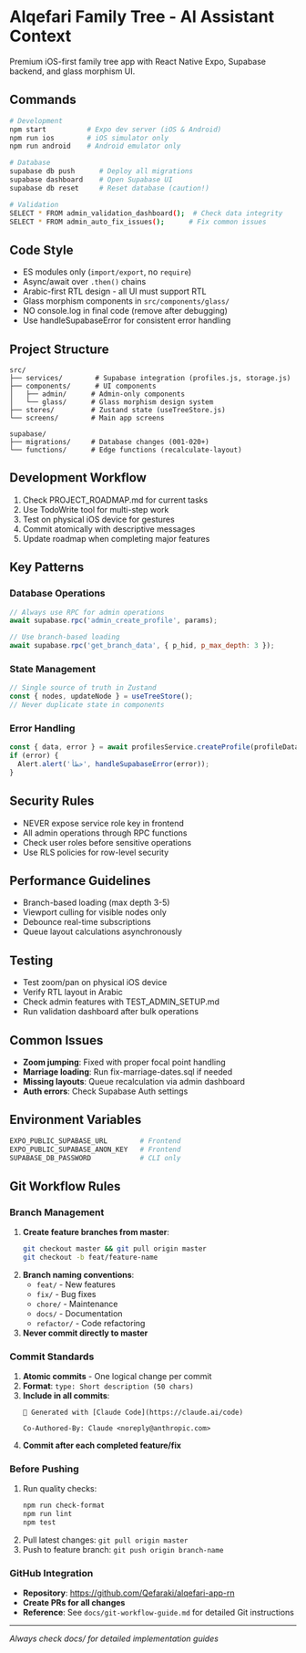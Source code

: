 # Alqefari Family Tree - AI Assistant Context

Premium iOS-first family tree app with React Native Expo, Supabase backend, and glass morphism UI.

## Commands

```bash
# Development
npm start          # Expo dev server (iOS & Android)
npm run ios        # iOS simulator only
npm run android    # Android emulator only

# Database
supabase db push      # Deploy all migrations
supabase dashboard    # Open Supabase UI
supabase db reset     # Reset database (caution!)

# Validation
SELECT * FROM admin_validation_dashboard();  # Check data integrity
SELECT * FROM admin_auto_fix_issues();      # Fix common issues
```

## Code Style

- ES modules only (`import/export`, no `require`)
- Async/await over `.then()` chains
- Arabic-first RTL design - all UI must support RTL
- Glass morphism components in `src/components/glass/`
- NO console.log in final code (remove after debugging)
- Use handleSupabaseError for consistent error handling

## Project Structure

```
src/
├── services/        # Supabase integration (profiles.js, storage.js)
├── components/      # UI components
│   ├── admin/      # Admin-only components
│   └── glass/      # Glass morphism design system
├── stores/         # Zustand state (useTreeStore.js)
└── screens/        # Main app screens

supabase/
├── migrations/     # Database changes (001-020+)
└── functions/      # Edge functions (recalculate-layout)
```

## Development Workflow

1. Check PROJECT_ROADMAP.md for current tasks
2. Use TodoWrite tool for multi-step work
3. Test on physical iOS device for gestures
4. Commit atomically with descriptive messages
5. Update roadmap when completing major features

## Key Patterns

### Database Operations
```javascript
// Always use RPC for admin operations
await supabase.rpc('admin_create_profile', params);

// Use branch-based loading
await supabase.rpc('get_branch_data', { p_hid, p_max_depth: 3 });
```

### State Management
```javascript
// Single source of truth in Zustand
const { nodes, updateNode } = useTreeStore();
// Never duplicate state in components
```

### Error Handling
```javascript
const { data, error } = await profilesService.createProfile(profileData);
if (error) {
  Alert.alert('خطأ', handleSupabaseError(error));
}
```

## Security Rules

- NEVER expose service role key in frontend
- All admin operations through RPC functions
- Check user roles before sensitive operations
- Use RLS policies for row-level security

## Performance Guidelines

- Branch-based loading (max depth 3-5)
- Viewport culling for visible nodes only
- Debounce real-time subscriptions
- Queue layout calculations asynchronously

## Testing

- Test zoom/pan on physical iOS device
- Verify RTL layout in Arabic
- Check admin features with TEST_ADMIN_SETUP.md
- Run validation dashboard after bulk operations

## Common Issues

- **Zoom jumping**: Fixed with proper focal point handling
- **Marriage loading**: Run fix-marriage-dates.sql if needed
- **Missing layouts**: Queue recalculation via admin dashboard
- **Auth errors**: Check Supabase Auth settings

## Environment Variables

```bash
EXPO_PUBLIC_SUPABASE_URL        # Frontend
EXPO_PUBLIC_SUPABASE_ANON_KEY   # Frontend
SUPABASE_DB_PASSWORD            # CLI only
```

## Git Workflow Rules

### Branch Management
1. **Create feature branches from master**:
   ```bash
   git checkout master && git pull origin master
   git checkout -b feat/feature-name
   ```
2. **Branch naming conventions**:
   - `feat/` - New features
   - `fix/` - Bug fixes
   - `chore/` - Maintenance
   - `docs/` - Documentation
   - `refactor/` - Code refactoring
3. **Never commit directly to master**

### Commit Standards
1. **Atomic commits** - One logical change per commit
2. **Format**: `type: Short description (50 chars)`
3. **Include in all commits**:
   ```
   🤖 Generated with [Claude Code](https://claude.ai/code)
   
   Co-Authored-By: Claude <noreply@anthropic.com>
   ```
4. **Commit after each completed feature/fix**

### Before Pushing
1. Run quality checks:
   ```bash
   npm run check-format
   npm run lint
   npm test
   ```
2. Pull latest changes: `git pull origin master`
3. Push to feature branch: `git push origin branch-name`

### GitHub Integration
- **Repository**: https://github.com/Qefaraki/alqefari-app-rn
- **Create PRs for all changes**
- **Reference**: See `docs/git-workflow-guide.md` for detailed Git instructions

---
*Always check docs/ for detailed implementation guides*